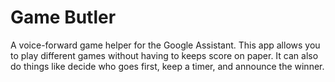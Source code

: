 # Game Butler

A voice-forward game helper for the Google Assistant.  This app allows you to play different
games without having to keeps score on paper.  It can also do things like decide who goes
first, keep a timer, and announce the winner.
